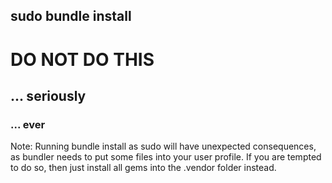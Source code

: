 ## sudo bundle install

<h1 class="fragment">DO NOT DO THIS</h1>
<h2 class="fragment">... seriously</h1>
<h3 class="fragment">... ever</h3>

Note: Running bundle install as sudo will have unexpected consequences, as bundler needs to put some files into your user profile. If you are tempted to do so, then just install all gems into the .vendor folder instead.
